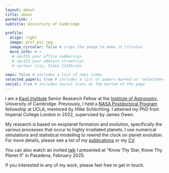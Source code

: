 ```yaml
---
layout: about
title: about
permalink: /
subtitle: University of Cambridge

profile:
  align: right
  image: prof_pic.jpg
  image_circular: false # crops the image to make it circular
  more_info: # >
   # <p>555 your office number</p>
   # <p>123 your address street</p>
   # <p>Your City, State 12345</p>

news: false # includes a list of news items
selected_papers: true # includes a list of papers marked as "selected={true}"
social: true # includes social icons at the bottom of the page
---
```


I am a [Kavli Institute](https://www.kicc.cam.ac.uk) Senior Research Fellow at the [Institute of Astronomy](https://www.ast.cam.ac.uk), University of Cambridge. Previously, I held a [NASA Postdoctoral Program](https://npp.orau.org/about/index.html) fellowship at UCLA, mentored by Hilke Schlichting. I attained my PhD from Imperial College London in 2022, supervised by James Owen.


My research is based on exoplanet formation and evolution, specifically the various processes that occur to highly irradiated planets. I use numerical simulations and statistical modelling to rewind the clock on planet evolution. For more details, please see a list of my [publications](https://jamesgrogers.github.io/publications/) or my [CV](https://www.dropbox.com/s/8ejty4xxx8j5xbg/Curriculum_Vitae_JGR.pdf?dl=0). 

You can also watch an invited [talk](https://www.youtube.com/watch?v=gp_T2p0mXbo&list=PL460A0YI_JsDGBxLas1c13wSrkWxk2Iic&index=75) I presented at "Know Thy Star, Know Thy Planet II" in Pasadena, February 2025.

If you interested in any of my work, please feel free to get in touch.

